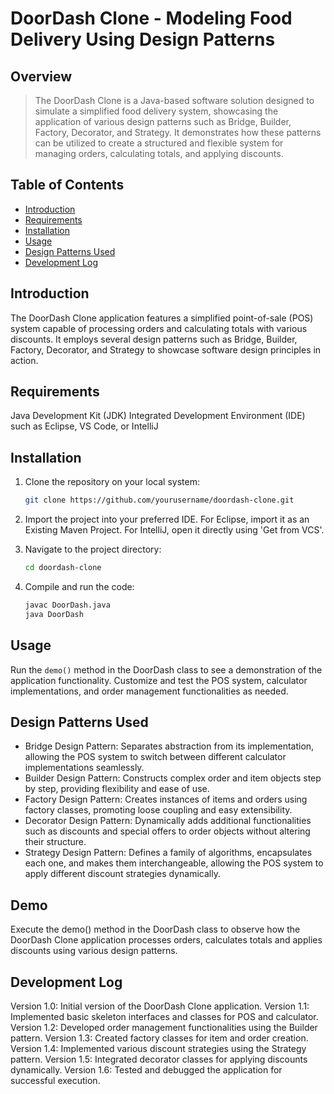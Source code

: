 # DoorDash Clone - Modeling Food Delivery Using Design Patterns

## Overview
>The DoorDash Clone is a Java-based software solution designed to simulate a simplified food delivery system, showcasing the application of various design patterns such as Bridge, Builder, Factory, Decorator, and Strategy. It demonstrates how these patterns can be utilized to create a structured and flexible system for managing orders, calculating totals, and applying discounts.

## Table of Contents
- [Introduction](#introduction)
- [Requirements](#requirements)
- [Installation](#installation)
- [Usage](#usage)
- [Design Patterns Used](#designpatternsused)
- [Development Log](#developmentlog)


## Introduction
The DoorDash Clone application features a simplified point-of-sale (POS) system capable of processing orders and calculating totals with various discounts. It employs several design patterns such as Bridge, Builder, Factory, Decorator, and Strategy to showcase software design principles in action.

## Requirements
Java Development Kit (JDK)
Integrated Development Environment (IDE) such as Eclipse, VS Code, or IntelliJ

## Installation
1. Clone the repository on your local system:
   ```sh
   git clone https://github.com/yourusername/doordash-clone.git

2. Import the project into your preferred IDE. For Eclipse, import it as an Existing Maven Project. For IntelliJ, open it directly using 'Get from VCS'.

3. Navigate to the project directory:
   ```sh
   cd doordash-clone
   
4. Compile and run the code:
   ```sh
   javac DoorDash.java
   java DoorDash
   
## Usage
Run the `demo()` method in the DoorDash class to see a demonstration of the application functionality.
Customize and test the POS system, calculator implementations, and order management functionalities as needed.

## Design Patterns Used
- Bridge Design Pattern: Separates abstraction from its implementation, allowing the POS system to switch between different calculator implementations seamlessly.
- Builder Design Pattern: Constructs complex order and item objects step by step, providing flexibility and ease of use.
- Factory Design Pattern: Creates instances of items and orders using factory classes, promoting loose coupling and easy extensibility.
- Decorator Design Pattern: Dynamically adds additional functionalities such as discounts and special offers to order objects without altering their structure.
- Strategy Design Pattern: Defines a family of algorithms, encapsulates each one, and makes them interchangeable, allowing the POS system to apply different discount strategies dynamically.

## Demo
Execute the demo() method in the DoorDash class to observe how the DoorDash Clone application processes orders, calculates totals and applies discounts using various design patterns.

## Development Log
Version 1.0: Initial version of the DoorDash Clone application.
Version 1.1: Implemented basic skeleton interfaces and classes for POS and calculator.
Version 1.2: Developed order management functionalities using the Builder pattern.
Version 1.3: Created factory classes for item and order creation.
Version 1.4: Implemented various discount strategies using the Strategy pattern.
Version 1.5: Integrated decorator classes for applying discounts dynamically.
Version 1.6: Tested and debugged the application for successful execution.
